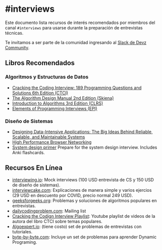 # #interviews

Este documento lista recursos de interés recomendados por miembros del canal `#interviews` para usarse durante la preparación de entrevistas técnicas. 

Te invitamos a ser parte de la comunidad ingresando al [Slack de Devz Community](https://slack.devz.mx).

## Libros Recomendados

### Algoritmos y Estructuras de Datos
- [Cracking the Coding Interview: 189 Programming Questions and Solutions  6th Edition (CTCI)](http://www.crackingthecodinginterview.com/)
- [The Algorithm Design Manual 2nd Edition (Skiena)](http://www.algorist.com/)
- [Introduction to Algorithms 3rd Edition (CLRS)](https://mitpress.mit.edu/books/introduction-algorithms-third-edition)
- [Elements of Programming Interviews (EPI)](https://elementsofprogramminginterviews.com/)

### Diseño de Sistemas
- [Designing Data-Intensive Applications: The Big Ideas Behind Reliable, Scalable, and Maintainable Systems](https://dataintensive.net/)
- [High Performance Browser Networking](https://hpbn.co/)
- [System design primer](https://github.com/donnemartin/system-design-primer) Prepare for the system design interview. Includes Anki flashcards.

## Recursos En Línea

- [interviewing.io](https://interviewing.io/): Mock interviews (100 USD entrevista de CS y 150 USD de diseño de sistemas).
- [interviewcake.com](https://interviewcake.com): Explicaciones de manera simple y varios ejercios (29 USD en descuento por COVID, precio normal 249 USD).
- [geeksforgeeks.org](https://www.geeksforgeeks.org/): Problemas y soluciones de algoritmos populares en entrevistas.
- [dailycodingproblem.com](https://www.dailycodingproblem.com/): Mailing list
- [Cracking the Codign Interview Playlist](https://www.youtube.com/playlist?list=PLOuZYwbmgZWXvkghUyMLdI90IwxbNCiWK): Youtube playlist de videos de la autora del libro CTCI sobre temas populares.
- [Algoexpert.io](https://www.algoexpert.io/): (tiene costo) set de problemas de entrevistas con tutoriales.
- [byte-by-byte.com](https://www.byte-by-byte.com/blog/): Incluye un set de problemas para aprender Dynamic Programing.
